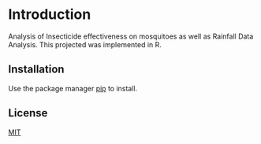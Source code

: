 # Introduction

Analysis of Insecticide effectiveness on mosquitoes as well as Rainfall Data Analysis. This projected was implemented in R.

## Installation

Use the package manager [pip](https://pip.pypa.io/en/stable/) to install.


## License

[MIT](https://choosealicense.com/licenses/mit/)
